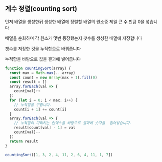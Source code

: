 ## 계수 정렬(counting sort)

먼저 배열을 생성한뒤 생성한 배열에 정렬할 배열의 원소중 제일 큰 수 만큼 0을 넣습니다

배열을 순회하며 각 원소가 몇번 등장했는지 갯수를 생성한 배열에 저장합니다

갯수를 저장한 것을 누적합으로 바꿔줍니다

누적합을 바탕으로 값을 결과에 넣어줍니다

```javascript
function countingSort(array) {
  const max = Math.max(...array)
  const count = new Array(max + 1).fill(0)
  const result = []
  array.forEach(val => {
    count[val]++
  })
  for (let i = 0; i < max; i++) {
    // 누적합을 구합니다.
    count[i + 1] += count[i]
  }
  array.forEach(val => {
    // 누적합이 가리키는 인덱스를 바탕으로 결과에 숫자를  집어넣습니다.
    result[count[val] - 1] = val
    count[val]--
  })
  return result
}

countingSort([1, 3, 2, 4, 11, 2, 6, 4, 11, 1, 7])
```
